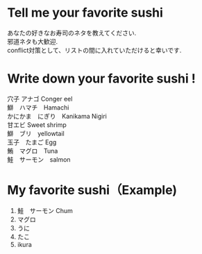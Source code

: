 # Tell me your favorite sushi
あなたの好きなお寿司のネタを教えてください.</br>
邪道ネタも大歓迎.</br>
conflict対策として、リストの間に入れていただけると幸いです.</br>

# Write down your favorite sushi !
穴子 アナゴ Conger eel</br>
鰤　ハマチ　Hamachi</br>
かにかま　にぎり　Kanikama Nigiri</br>
甘エビ Sweet shrimp</br>
鰤　ブリ　yellowtail</br>
玉子　たまご Egg</br>
鮪　マグロ　Tuna</br>
鮭　サーモン　salmon

# My favorite sushi（Example) 
1. 鮭　サーモン Chum
2. マグロ
3. うに
4. たこ
5. ikura
